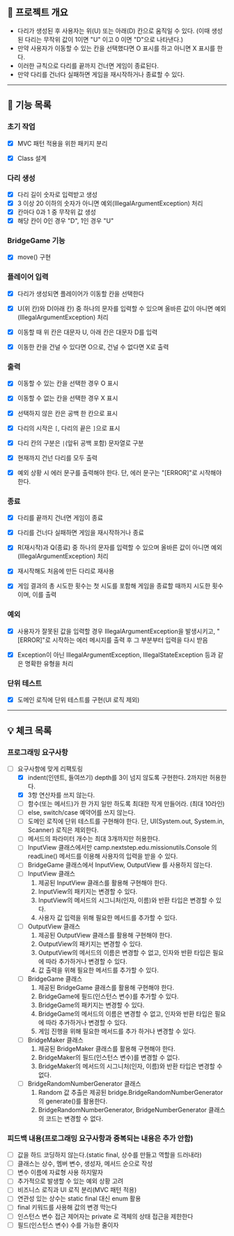 ## 🎯 프로젝트 개요
- 다리가 생성된 후 사용자는 위(U) 또는 아래(D) 칸으로 움직일 수 있다.
(이때 생성된 다리는 무작위 값이 1이면 "U" 이고 0 이면 "D"으로 나타낸다.)
- 만약 사용자가 이동할 수 있는 칸을 선택했다면 O 표시를 하고 아니면 X 표시를 한다.
- 이러한 규칙으로 다리를 끝까지 건너면 게임이 종료된다.
- 만약 다리를 건너다 실패하면 게임을 재시작하거나 종료할 수 있다.
***
## 🚀 기능 목록
### 초기 작업
- [x] MVC 패턴 적용을 위한 패키지 분리
- [x] Class 설계


### 다리 생성
- [x] 다리 길이 숫자로 입력받고 생성
- [x] 3 이상 20 이하의 숫자가 아니면 예외(IllegalArgumentException) 처리
- [x] 칸마다 0과 1 중 무작위 값 생성 
- [x] 해당 칸이 0인 경우 "D", 1인 경우 "U"
  
### BridgeGame 기능
- [x] move() 구현

### 플레이어 입력
- [x] 다리가 생성되면 플레이어가 이동할 칸을 선택한다
- [x] U(위 칸)와 D(아래 칸) 중 하나의 문자를 입력할 수 있으며 올바른 값이 아니면 예외(IllegalArgumentException) 처리
- [x] 이동할 때 위 칸은 대문자 U, 아래 칸은 대문자 D를 입력
- [x] 이동한 칸을 건널 수 있다면 O으로, 건널 수 없다면 X로 출력


### 출력 
- [x] 이동할 수 있는 칸을 선택한 경우 O 표시
- [x] 이동할 수 없는 칸을 선택한 경우 X 표시
- [x] 선택하지 않은 칸은 공백 한 칸으로 표시
- [x] 다리의 시작은 `[`, 다리의 끝은 `]`으로 표시
- [x] 다리 칸의 구분은 ` | `(앞뒤 공백 포함) 문자열로 구분
- [x] 현재까지 건넌 다리를 모두 출력
- [x] 예외 상황 시 에러 문구를 출력해야 한다. 단, 에러 문구는 "[ERROR]"로 시작해야 한다.


### 종료
- [x] 다리를 끝까지 건너면 게임이 종료
- [x] 다리를 건너다 실패하면 게임을 재시작하거나 종료
- [x] R(재시작)과 Q(종료) 중 하나의 문자를 입력할 수 있으며 올바른 값이 아니면 예외(IllegalArgumentException) 처리
- [x] 재시작해도 처음에 만든 다리로 재사용
- [x] 게임 결과의 총 시도한 횟수는 첫 시도를 포함해 게임을 종료할 때까지 시도한 횟수이며, 이를 출력


### 예외
- [x] 사용자가 잘못된 값을 입력할 경우 IllegalArgumentException을 발생시키고, "[ERROR]"로 시작하는 에러 메시지를 출력 후 그 부분부터 입력을 다시 받음
- [x] Exception이 아닌 IllegalArgumentException, IllegalStateException 등과 같은 명확한 유형을 처리


### 단위 테스트
- [x] 도메인 로직에 단위 테스트를 구현(UI 로직 제외)
***
## 💡 체크 목록

### 프로그래밍 요구사항
- [ ] 요구사항에 맞게 리팩토링
    - [x] indent(인덴트, 들여쓰기) depth를 3이 넘지 않도록 구현한다. 2까지만 허용한다. 
    - [x] 3항 연산자를 쓰지 않는다.
    - [ ] 함수(또는 메서드)가 한 가지 일만 하도록 최대한 작게 만들어라. (최대 10라인)
    - [ ] else, switch/case 예약어를 쓰지 않는다.
    - [ ] 도메인 로직에 단위 테스트를 구현해야 한다. 단, UI(System.out, System.in, Scanner) 로직은 제외한다.
    - [ ] 메서드의 파라미터 개수는 최대 3개까지만 허용한다.
    - [ ] InputView 클래스에서만 camp.nextstep.edu.missionutils.Console 의 readLine() 메서드를 이용해 사용자의 입력을 받을 수 있다.
    - [ ] BridgeGame 클래스에서 InputView, OutputView 를 사용하지 않는다.
    - [ ] InputView 클래스
        1. 제공된 InputView 클래스를 활용해 구현해야 한다.
        2. InputView의 패키지는 변경할 수 있다.
        3. InputView의 메서드의 시그니처(인자, 이름)와 반환 타입은 변경할 수 있다.
        4. 사용자 값 입력을 위해 필요한 메서드를 추가할 수 있다.
    - [ ] OutputView 클래스
        1. 제공된 OutputView 클래스를 활용해 구현해야 한다.
        2. OutputView의 패키지는 변경할 수 있다.
        3. OutputView의 메서드의 이름은 변경할 수 없고, 인자와 반환 타입은 필요에 따라 추가하거나 변경할 수 있다.
        4. 값 출력을 위해 필요한 메서드를 추가할 수 있다.
    - [ ] BridgeGame 클래스
        1. 제공된 BridgeGame 클래스를 활용해 구현해야 한다.
        2. BridgeGame에 필드(인스턴스 변수)를 추가할 수 있다.
        3. BridgeGame의 패키지는 변경할 수 있다.
        4. BridgeGame의 메서드의 이름은 변경할 수 없고, 인자와 반환 타입은 필요에 따라 추가하거나 변경할 수 있다.
        5. 게임 진행을 위해 필요한 메서드를 추가 하거나 변경할 수 있다.
    - [ ] BridgeMaker 클래스
        1. 제공된 BridgeMaker 클래스를 활용해 구현해야 한다.
        2. BridgeMaker의 필드(인스턴스 변수)를 변경할 수 없다.
        3. BridgeMaker의 메서드의 시그니처(인자, 이름)와 반환 타입은 변경할 수 없다.
    - [ ] BridgeRandomNumberGenerator 클래스
        1. Random 값 추출은 제공된 bridge.BridgeRandomNumberGenerator의 generate()를 활용한다.
        2. BridgeRandomNumberGenerator, BridgeNumberGenerator 클래스의 코드는 변경할 수 없다.

### 피드백 내용(프로그래밍 요구사항과 중복되는 내용은 추가 안함)
- [ ] 값을 하드 코딩하지 않는다.(static final, 상수를 만들고 역할을 드러내라)
- [ ] 클래스는 상수, 멤버 변수, 생성자, 메서드 순으로 작성
- [ ] 변수 이름에 자료형 사용 하지말자
- [ ] 추가적으로 발생할 수 있는 예외 상황 고려
- [ ] 비즈니스 로직과 UI 로직 분리(MVC 패턴 적용)
- [ ] 연관성 있는 상수는 static final 대신 enum 활용
- [ ] final 키워드를 사용해 값의 변경 막는다
- [ ] 인스턴스 변수 접근 제어자는 private 로 객체의 상태 접근을 제한한다
- [ ] 필드(인스턴스 변수) 수를 가능한 줄이자

